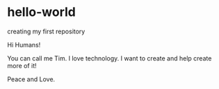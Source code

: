 # hello-world
creating my first repository

Hi Humans!

You can call me Tim. I love technology.
I want to create and help create more of it! 

Peace and Love.
